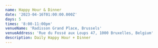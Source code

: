 ```yaml
---
name: Happy Hour & Dinner
date: '2023-04-16T01:00:00.000Z'
days: 5
times: '8:00-11:00pm'
venueName: 'Radisson Grand Place, Brussels'
venueAddress: 'Rue du Fossé aux Loups 47, 1000 Bruxelles, Belgium'
description: Daily Happy Hour + Dinner
---
```


